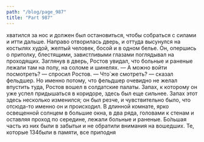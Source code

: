 ```yaml
---
path: "/blog/page_987"
title: "Part 987"
---
```


хватился за нос и должен был остановиться, чтобы собраться с силами и итти дальше. Направо отворилась дверь, и оттуда высунулся на костылях худой, желтый человек, босой и в одном белье. Он, опершись о притолку, блестящими, завистливыми глазами поглядывал на проходящих. Заглянув в дверь, Ростов увидал, что больные и раненые лежали там на полу, на соломе и шинелях.
— А можно войти посмотреть? — спросил Ростов.
— Что́ же смотреть? — сказал фельдшер. Но именно потому, что фельдшер очевидно не желал впустить туда, Ростов вошел в солдатские палаты. Запах, к которому он уже успел придышаться в коридоре, здесь был еще сильнее. Запах этот здесь несколько изменился; он был резче, и чувствительно было, что отсюда-то именно он и происходил.
В длинной комнате, ярко освещенной солнцем в большие окна, в два ряда, головами к стенам и оставляя проход по середине, лежали больные и раненые. Бо́льшая часть из них были в забытьи и не обратили внимания на вошедших. Те, которые 134были в памяти, все приподня
